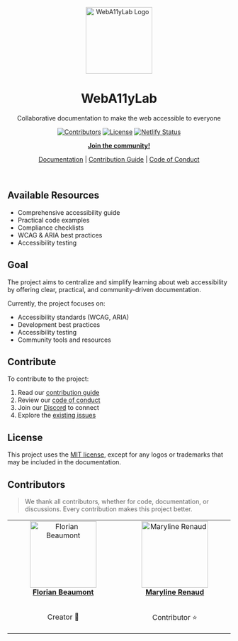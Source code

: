 <p align="center">
<img src="https://github.com/user-attachments/assets/48e2b967-dd7c-495a-ad9a-345af7e0d812" height="150" alt="WebA11yLab Logo">
</p>

<h1 align="center">WebA11yLab</h1>

<p align="center">Collaborative documentation to make the web accessible to everyone</p>

<p align="center">
  <a href="https://github.com/FlorianBx/weba11ylab/blob/main/README.md#contributeurs"><img src="https://img.shields.io/github/contributors/FlorianBx/weba11ylab?color=3A8EBA&style=flat-square" alt="Contributors"></a>
  <a href="LICENSE.md"><img src="https://img.shields.io/badge/License-MIT-pink.svg" alt="License"></a>
  <a href="https://app.netlify.com/sites/weba11ylab/deploys"><img src="https://api.netlify.com/api/v1/badges/440f7faf-b150-4ed5-acdd-38c4609b3e7a/deploy-status" alt="Netlify Status"></a>
</p>

<p align="center">
  <b><a href="https://discord.gg/6zBCHhc2">Join the community!</a></b>
</p>

<p align="center">
  <a href="https://weba11ylab.dev">Documentation</a> |
  <a href="CONTRIBUTING.md">Contribution Guide</a> |
  <a href="CODE_OF_CONDUCT.md">Code of Conduct</a>
</p>

<br>

## Available Resources

- Comprehensive accessibility guide  
- Practical code examples  
- Compliance checklists  
- WCAG & ARIA best practices  
- Accessibility testing

## Goal

The project aims to centralize and simplify learning about web accessibility by offering clear, practical, and community-driven documentation.

Currently, the project focuses on:

- Accessibility standards (WCAG, ARIA)  
- Development best practices  
- Accessibility testing  
- Community tools and resources

## Contribute

To contribute to the project:

1. Read our [contribution guide](CONTRIBUTING.md)  
2. Review our [code of conduct](CODE_OF_CONDUCT.md)  
3. Join our [Discord](https://discord.gg/6zBCHhc2) to connect  
4. Explore the [existing issues](https://github.com/FlorianBx/weba11ylab/issues)

## License

This project uses the [MIT license](LICENSE.md), except for any logos or trademarks that may be included in the documentation.

## Contributors

> We thank all contributors, whether for code, documentation, or discussions. Every contribution makes this project better.

<!-- ALL-CONTRIBUTORS-LIST:START - Do not remove or modify this section -->
<!-- prettier-ignore-start -->
<!-- markdownlint-disable -->
<table>
  <tbody>
    <tr>
      <td align="center" valign="top" width="14.28%"><a href="https://linkfree.io/grand-rick001">
        <img src="https://avatars.githubusercontent.com/u/25250981?v=4" width="150px;" height="150px;" alt="Florian Beaumont"/>
        <br />
        <sub>
          <a href="https://github.com/FlorianBx" title="Github"><b>Florian Beaumont</b></a>
        </sub>
      </a>
        <br />
        <br />
        <p>Creator 🚀</p>
      </td>
      <td align="center" valign="top" width="14.28%">
        <a href="https://github.com/rlmestre">
          <img src="https://avatars.githubusercontent.com/u/45575430?v=4" width="150px;" height="150px;" alt="Maryline Renaud"/>
          <br />
          <sub>
            <a href="https://github.com/rmarye90" title="Github"><b>Maryline Renaud</b></a>
          </sub>
        </a>
        <br />
        <br />
        <p>Contributor ⭐️</p>
      </td>
    </tr>
    <tr>
    </tr>
    <tr>
    </tr>
  </tbody>
</table>
<!-- markdownlint-restore -->
<!-- prettier-ignore-end -->
<!-- ALL-CONTRIBUTORS-LIST:END -->
